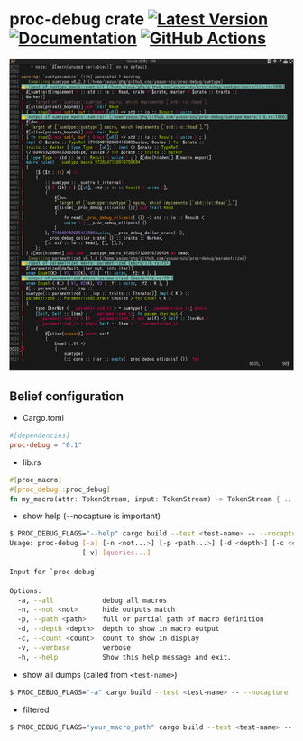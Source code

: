 # proc-debug crate [![Latest Version]][crates.io] [![Documentation]][docs.rs] [![GitHub Actions]][actions]

[Latest Version]: https://img.shields.io/crates/v/proc-debug.svg
[crates.io]: https://crates.io/crates/proc-debug
[Documentation]: https://img.shields.io/docsrs/proc-debug
[docs.rs]: https://docs.rs/proc-debug/latest/proc-debug/
[GitHub Actions]: https://github.com/yasuo-ozu/proc-debug/actions/workflows/rust.yml/badge.svg
[actions]: https://github.com/yasuo-ozu/proc-debug/actions/workflows/rust.yml

![Screenshot](https://raw.githubusercontent.com/yasuo-ozu/proc-debug/refs/heads/main/proc_debug.png)

## Belief configuration

- Cargo.toml

```Cargo.toml
#[dependencies]
proc-debug = "0.1"
```

- lib.rs

```lib.rs ignore
#[proc_macro]
#[proc_debug::proc_debug]
fn my_macro(attr: TokenStream, input: TokenStream) -> TokenStream { .. }
```

- show help (--nocapture is important)

```bash
$ PROC_DEBUG_FLAGS="--help" cargo build --test <test-name> -- --nocapture
Usage: proc-debug [-a] [-n <not...>] [-p <path...>] [-d <depth>] [-c <count>]
                  [-v] [queries...]

Input for `proc-debug`

Options:
  -a, --all            debug all macros
  -n, --not <not>      hide outputs match
  -p, --path <path>    full or partial path of macro definition
  -d, --depth <depth>  depth to show in macro output
  -c, --count <count>  count to show in display
  -v, --verbose        verbose
  -h, --help           Show this help message and exit.
```

- show all dumps (called from `<test-name>`)

```bash
$ PROC_DEBUG_FLAGS="-a" cargo build --test <test-name> -- --nocapture
```

- filtered

```bash
$ PROC_DEBUG_FLAGS="your_macro_path" cargo build --test <test-name> -- --nocapture
```
